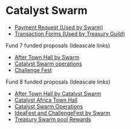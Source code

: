 # Catalyst Swarm

- [Payment Request (Used by Swarm)](https://github.com/treasuryguild/Catalyst-Swarm/issues/new?assignees=miroslavrajh&labels=ATH+Event&title=Catalyst+Swarm+Payment&body=ooooof+bang)
- [Transaction Forms (Used by Treasury Guild)](https://github.com/treasuryguild/Catalyst-Swarm/issues/new/choose)

[//]: # (This may be the most platform independent comment)

[//]: # (https://github.com/treasuryguild/Catalyst-Swarm/issues/new?assignees=miroslavrajh&labels=Payment+Request&template=Payment-Request.yml&title=Catalyst+Swarm+Payment+Request+Form)

Fund 7 funded proposals (Ideascale links)

- [After Town Hall by Swarm](https://cardano.ideascale.com/a/dtd/After-Town-Hall-by-Catalyst-Swarm/380966-48088)
- [Catalyst Swarm operations](https://cardano.ideascale.com/a/dtd/Catalyst-Swarm-Operations/380972-48088)
- [Challenge Fest](https://cardano.ideascale.com/a/dtd/Challenge-Fest-by-Catalyst-Swarm/381926-48088?submitted=1)

Fund 8 funded proposals (Ideascale links)

- [After Town Hall by Catalyst Swarm](https://cardano.ideascale.com/c/idea/405016)
- [Catalyst Africa Town Hall](https://cardano.ideascale.com/c/idea/401713)
- [Catalyst Swarm Operations](https://cardano.ideascale.com/c/idea/402129)
- [IdeaFest and ChallengeFest by Swarm](https://cardano.ideascale.com/c/idea/396621)
- [Treasury Swarm pool Rewards](https://cardano.ideascale.com/c/idea/402129)
